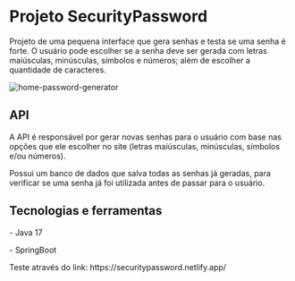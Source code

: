 <h1>Projeto SecurityPassword</h1>

Projeto de uma pequena interface que gera senhas e testa se uma senha é forte. O usuário pode escolher se a senha deve ser gerada com letras maiúsculas, minúsculas, símbolos e números; além de escolher a quantidade de caracteres.

![home-password-generator](https://github.com/leandrolabella/SecurityPassword/assets/88278261/2f59b95e-7862-40c9-a050-18f2f23bbfb9)

<h2>API</h2>
<p>A API é responsável por gerar novas senhas para o usuário com base nas opções que ele escolher no site (letras maiúsculas, minúsculas, símbolos e/ou números).</p>
<p>Possui um banco de dados que salva todas as senhas já geradas, para verificar se uma senha já foi utilizada antes de passar para o usuário.</p>

<h2>Tecnologias e ferramentas</h2>
<p>- Java 17</p>
<p>- SpringBoot</p>


<p>Teste através do link: https://securitypassword.netlify.app/</p>
